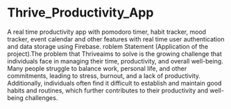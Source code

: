 # Thrive_Productivity_App
A real time productivity app with pomodoro timer, habit tracker, mood tracker, event calendar and other features with real time user authentication and data storage using Firebase.
roblem Statement (Application of the project).The  problem  that  Thriveaims  to  solve  is  the  growing  challenge  that  individuals  face  in managing their time, productivity, and overall well-being. Many people struggle to balance work,  personal  life,  and  other  commitments,  leading  to  stress,  burnout,  and  a  lack  of productivity. Additionally, individuals often find it difficult to establish and maintain good habits  and  routines,  which  further  contributes  to  their  productivity  and  well-being challenges.
